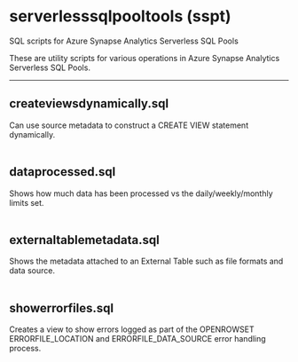 # serverlesssqlpooltools (sspt)
SQL scripts for Azure Synapse Analytics Serverless SQL Pools

These are utility scripts for various operations in Azure Synapse Analytics Serverless SQL Pools.

---

## createviewsdynamically.sql 
Can use source metadata to construct a CREATE VIEW statement dynamically.
<br /><br />
## dataprocessed.sql 
Shows how much data has been processed vs the daily/weekly/monthly limits set.
<br /><br />
## externaltablemetadata.sql 
Shows the metadata attached to an External Table such as file formats and data source.
<br /><br />
## showerrorfiles.sql
Creates a view to show errors logged as part of the OPENROWSET ERRORFILE_LOCATION and ERRORFILE_DATA_SOURCE error handling process.
